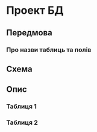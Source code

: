 # Проект БД

## Передмова

### Про назви таблиць та полів

## Схема

## Опис

### Таблиця 1

### Таблиця 2

